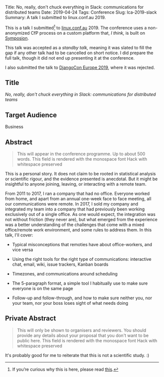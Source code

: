 Title: No, really, don't chuck everything in Slack: communications for distributed teams 
Date: 2019-04-24
Tags: Conference
Slug: lca-2019-slack
Summary: A talk I submitted to linux.conf.au 2019.

This is a talk I submitted[^1] to
[linux.conf.au](https://linux.conf.au/) 2019. The conference uses a
non-anonymized CfP process on a custom platform that, _I think,_ is
built on [Symposion](https://symposion.readthedocs.io/).

This talk was accepted as a _standby talk,_ meaning it was slated to
fill the gap if any other talk had to be cancelled on short notice. I
did prepare the full talk, though it did not end up presenting it at
the conference.

I also submitted the talk to [DjangoCon Europe
2019](https://2019.djangocon.eu), where it was rejected.

## Title

_No, really, don't chuck everything in Slack: communications for
distributed teams_

## Target Audience

Business

## Abstract

> This will appear in the conference programme. Up to about 500
> words. This field is rendered with the monospace font Hack with
> whitespace preserved

This is a personal story. It does not claim to be rooted in
statistical analysis or scientific rigour, and the evidence presented
is anecdotal. But it might be insightful to anyone joining, leaving,
or interacting with a remote team.

From 2011 to 2017, I ran a company that had no office. Everyone worked
from home, and apart from an annual one-week face to face meeting, all
our communications were remote. In 2017, I sold my company and
integrated my team into a company that had previously been working
exclusively out of a single office. As one would expect, the
integration was not without friction (they never are), but what
emerged from the experience was a better understanding of the
challenges that come with a mixed office/remote work environment, and
some rules to address them. In this talk, I'll cover:

* Typical misconceptions that remoties have about office-workers, and
  vice versa

* Using the right tools for the right type of communications:
  interactive chat, email, wiki, issue trackers, Kanban boards

* Timezones, and communications around scheduling

* The 5-paragraph format, a simple tool I habitually use to make sure
  everyone is on the same page

* Follow-up and follow-through, and how to make sure neither you, nor
  your team, nor your boss loses sight of what needs doing

## Private Abstract

> This will only be shown to organisers and reviewers. You should
> provide any details about your proposal that you don't want to be
> public here. This field is rendered with the monospace font Hack
> with whitespace preserved

It's probably good for me to reiterate that this is not a scientific study. :)

[^1]: If you’re curious why this is here, please read
    [this]({filename}../../blog/talk-submissions.md).
